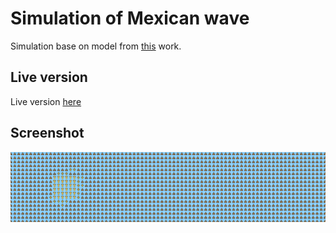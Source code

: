 Simulation of Mexican wave
===========================

Simulation base on model from [this](http://angel.elte.hu/wave/) work.

Live version
-------------------------
Live version [here](https://alek67890.github.io/mexican_wave_simulation/)

Screenshot
-------------------------
![Animation](/animation.gif "Animation")
